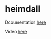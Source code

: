 # heimdall

Dcoumentation [here](https://docs.technotim.live/posts/heimdall-dashboard/)

Video [here](https://www.youtube.com/watch?v=PA01Z6-z8Qs)